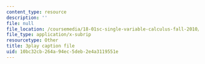 ```yaml
---
content_type: resource
description: ''
file: null
file_location: /coursemedia/18-01sc-single-variable-calculus-fall-2010/10bc32cb264a94ec5deb2e4a3119551e_ryLdyDrBfvI.srt
file_type: application/x-subrip
resourcetype: Other
title: 3play caption file
uid: 10bc32cb-264a-94ec-5deb-2e4a3119551e
---
```


